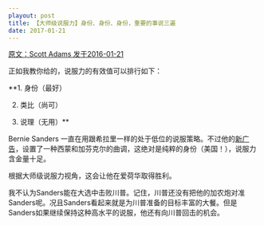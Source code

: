 ```yaml
---
playout: post
title: 【大师级说服力】身份、身份、身份，重要的事说三遍
date: 2017-01-21
---
```


 [原文：Scott Adams  发于2016-01-21][1]

正如我教你给的，说服力的有效值可以排行如下：

**1. 身份（最好）
>
2. 类比（尚可）
>
3. 说理（无用）**

Bernie Sanders 一直在用跟希拉里一样的处于低位的说服策略。不过他的[新广告][2]，设置了一种西蒙和加芬克尔的曲调，这绝对是纯粹的身份（美国！），说服力含金量十足。

根据大师级说服力视角，这会让他在爱荷华取得胜利。

我不认为Sanders能在大选中击败川普。记住，川普还没有把他的加农炮对准Sanders呢。况且Sanders看起来就是为川普准备的目标丰富的大餐。但是Sanders如果继续保持这种高水平的说服，他还有向川普回击的机会。

[1]: http://blog.dilbert.com/post/137759292281/bernie-sanders-turns-on-the-iowa-afterburners

[2]: http://www.nbcnews.com/politics/2016-election/new-sanders-ad-uses-simon-garfunkel-classic-america-n501061?cid=sm_tw&hootPostID=ec75627570a142acea590785bbe02399





